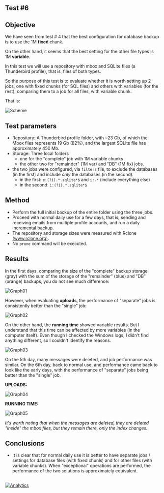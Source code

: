 ## Test #6

## Objective

We have seen from test # 4 that the best configuration for database backup is to use the 1M **fixed** chunk.

On the other hand, it seems that the best setting for the other file types is 1M **variable**.

In this test we will use a repository with mbox and SQLite files (a Thunderbird profile), that is, files of both types.

So the purpose of this test is to evaluate whether it is worth setting up 2 jobs, one with fixed chunks (for SQL files) and others with variables (for the rest), comparing them to a job for all files, with variable chunk. 

That is:

![Scheme][0]

## Test parameters

* Repository: A Thunderbird profile folder, with ~23 Gb, of which the Mbox files represents 19 Gb (82%), and the largest SQLite file has approximately 450 Mb.
* Storage: Three local folders
	* one for the "complete" job with 1M variable chunks
	* the other two for "remainder" (1M var) and "DB" (1M fix) jobs. 
* the two jobs were configured, via ```filters``` file, to exclude the databases (in the first) and include *only* the databases (in the second).
	* in the first: ```e:(?i).*.sqlite*$``` and ```i:.*``` (include everything else)
	* in the second: ```i:(?i).*.sqlite*$```
	
## Method

* Perform the full initial backup of the entire folder using the three jobs.
* Proceed with normal daily use for a few days, that is, sending and receiving emails from multiple profile accounts, and run a daily incremental backup.
* The repository and storage sizes were measured with Rclone [(www.rclone.org)](http://www.rclone.org).
* No ```prune``` command will be executed.

## Results

In the first days, comparing the size of the "complete" backup storage (gray) with the sum of the storage of the "remainder" (blue) and "DB" (orange) backups, you do not see much difference:

![Graph01][1]

However, when evaluating **uploads**, the performance of "separate" jobs is consistently better than the "single" job:

![Graph02][2]

On the other hand, the **running time** showed variable results. But I understand that this time can be affected by more variables (in the computer itself). Even though I checked the Windows logs, I didn't find anything different, so I couldn't identify the reasons.

![Graph03][3]

On the 5th day, many messages were deleted, and job performance was similar. On the 6th day, back to normal use, and performance came back to look like the early days, with the performance of "separate" jobs being better than the "single" job.

**UPLOADS:**

![Graph04][4]


**RUNNING TIME:**

![Graph05][5]

*It's worth noting that when the messages are deleted, they are deleted "inside" the mbox files, but they remain there, only the index changes.*

## Conclusions

* It is clear that for normal daily use it is better to have separate jobs / settings for database files (with fixed chunls) and for other files (with variable chunks). When "exceptional" operations are performed, the performance of the two solutions is approximately equivalent.



## 

  [0]: images/teste06/scheme.png
  [1]: images/teste06/graph01.png
  [2]: images/teste06/graph02.png
  [3]: images/teste06/graph03.png  
  [4]: images/teste06/graph04.png  
  [5]: images/teste06/graph05.png   
  

[![Analytics](https://ga-beacon.appspot.com/UA-113708097-1/test_06?pixel)](https://github.com/igrigorik/ga-beacon)
